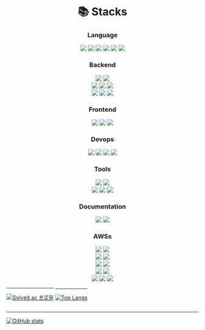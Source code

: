 
<div align=center>

# 📚 Stacks
### Language
<img src="https://img.shields.io/badge/typescript-3178C6?style=for-the-badge&logo=typescript&logoColor=black">
<img src="https://img.shields.io/badge/java-007396?style=for-the-badge&logo=java&logoColor=white">

<img src="https://img.shields.io/badge/python-3776AB?style=for-the-badge&logo=python&logoColor=white">
<img src="https://img.shields.io/badge/javascript-F7DF1E?style=for-the-badge&logo=javascript&logoColor=black">

<img src="https://img.shields.io/badge/c-A8B9CC?style=for-the-badge&logoColor=black">
<img src="https://img.shields.io/badge/c++-00599C?style=for-the-badge&logo=c++&logoColor=black">

### Backend
<img src="https://img.shields.io/badge/spring-6DB33F?style=for-the-badge&logo=spring&logoColor=white">
<img src="https://img.shields.io/badge/spring_boot-6DB33F?style=for-the-badge&logo=springboot&logoColor=white">


<br>
<img src="https://img.shields.io/badge/spring_data_jpa-6DB33F?style=for-the-badge">

<img src="https://img.shields.io/badge/django-092E20?style=for-the-badge&logo=django&logoColor=white">
<img src="https://img.shields.io/badge/express-000000?style=for-the-badge&logo=express&logoColor=white">
<br>
<img src="https://img.shields.io/badge/mysql-4479A1?style=for-the-badge&logo=mysql&logoColor=white">
<img src="https://img.shields.io/badge/mariadb-003545?style=for-the-badge&logo=mariadb&logoColor=white">

<img src="https://img.shields.io/badge/amazon_dynamo_db-4053D6?style=for-the-badge&logo=amazondynamodb&logoColor=white">

### Frontend
<img src="https://img.shields.io/badge/html5-E34F26?style=for-the-badge&logo=html5&logoColor=white">
<img src="https://img.shields.io/badge/css-1572B6?style=for-the-badge&logo=css3&logoColor=white">
<img src="https://img.shields.io/badge/vue.js-4FC08D?style=for-the-badge&logo=vue.js&logoColor=white">

### Devops
<img src="https://img.shields.io/badge/docker-2496ED?style=for-the-badge&logo=docker&logoColor=white">
<img src="https://img.shields.io/badge/linux-FCC624?style=for-the-badge&logo=linux&logoColor=black">
<img src="https://img.shields.io/badge/aws-232F3E?style=for-the-badge&logo=amazon-aws&logoColor=white">
<img src="https://img.shields.io/badge/serverless-FD5750?style=for-the-badge&logo=serverless&logoColor=white">
  
### Tools
<img src="https://img.shields.io/badge/github-181717?style=for-the-badge&logo=github&logoColor=white">
<img src="https://img.shields.io/badge/git-F05032?style=for-the-badge&logo=git&logoColor=white">
<br>
<img src="https://img.shields.io/badge/visual_studio_code-007ACC?style=for-the-badge&logo=visual-studio-code&logoColor=white">

<img src="https://img.shields.io/badge/IntelliJ_IDEA-000000?style=for-the-badge&logo=intellij-idea&logoColor=white">
<img src="https://img.shields.io/badge/webstorm-000000?style=for-the-badge&logo=webstorm&logoColor=white">

### Documentation
<img src="https://img.shields.io/badge/swagger-85EA2D?style=for-the-badge&logo=swagger&logoColor=white">
<img src="https://img.shields.io/badge/jira-0052CC?style=for-the-badge&logo=jira&logoColor=white">

### AWSs

<img src="https://img.shields.io/badge/aws_api_gateway-FF4F8B?style=for-the-badge&logo=amazonapigateway&logoColor=white">
<img src="https://img.shields.io/badge/aws_lambda-FF9900?style=for-the-badge&logo=awslambda&logoColor=white">
<br>
<img src="https://img.shields.io/badge/aws_s3-569A31?style=for-the-badge&logo=amazons3&logoColor=white">
<img src="https://img.shields.io/badge/aws_EC2-FF9900?style=for-the-badge&logo=amazonec2&logoColor=white">
<br>
<img src="https://img.shields.io/badge/amazon_dynamo_db-4053D6?style=for-the-badge&logo=amazondynamodb&logoColor=white">
<img src="https://img.shields.io/badge/aws_RDS-527FFF?style=for-the-badge&logo=amazonrds&logoColor=white">
<br>
<img src="https://img.shields.io/badge/aws_sqs-FF4F8B?style=for-the-badge&logo=amazonsqs&logoColor=white">
<img src="https://img.shields.io/badge/aws_sms-FF4F8B?style=for-the-badge&logo=amazonsms&logoColor=white">
<br>
<img src="https://img.shields.io/badge/aws_cognito-FF0000?style=for-the-badge&logoColor=white">
<img src="https://img.shields.io/badge/aws_signature-FF0000?style=for-the-badge&logoColor=white">
<img src="https://img.shields.io/badge/aws_waf-FF4F8B?style=for-the-badge&logoColor=white">
</div>

<div style="display: inline-block">

--- 
[![Solved.ac 프로필](http://mazassumnida.wtf/api/v2/generate_badge?boj=jmhee3410)](https://solved.ac/profile/jmhee3410)

</div>

<div style="display: inline-block">

---
[![Top Langs](https://github-readme-stats.vercel.app/api/top-langs/?username=jmhee28&show_icons=true&icon_color=004386&layout=compact&theme=tokyonight)](#none)


</div>

---

[![GitHub stats](https://github-readme-stats.vercel.app/api?username=jmhee28&show_icons=true&theme=tokyonight)](#none)


